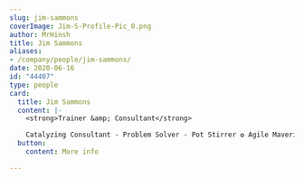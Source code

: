 ```yaml
---
slug: jim-sammons
coverImage: Jim-S-Profile-Pic_0.png
author: MrHinsh
title: Jim Sammons
aliases:
- /company/people/jim-sammons/
date: 2020-06-16
id: "44407"
type: people
card:
  title: Jim Sammons
  content: |-
    <strong>Trainer &amp; Consultant</strong>

    Catalyzing Consultant - Problem Solver - Pot Stirrer ✪ Agile Maverick, Trainer, &amp; Coach with 25+ yrs in Tech ✪ Scrum (PST) &amp; Kanban (PKT) Expert ✪ Mastering Agility Podcast Co-host ✪ Enterprise Agile Coach
  button:
    content: More info

---
```













